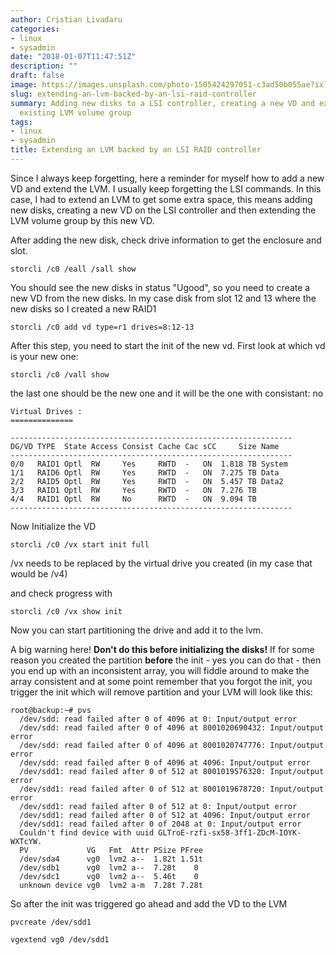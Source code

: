 ```yaml
---
author: Cristian Livadaru
categories:
- linux
- sysadmin
date: "2018-01-07T11:47:51Z"
description: ""
draft: false
image: https://images.unsplash.com/photo-1505424297051-c3ad50b055ae?ixlib=rb-0.3.5&q=80&fm=jpg&crop=entropy&cs=tinysrgb&w=1080&fit=max&s=210f68f876007092a8afec505ff31dea
slug: extending-an-lvm-backed-by-an-lsi-raid-controller
summary: Adding new disks to a LSI controller, creating a new VD and extending an
  existing LVM volume group
tags:
- linux
- sysadmin
title: Extending an LVM backed by an LSI RAID controller
---
```



Since I always keep forgetting, here a reminder for myself how to add a new VD and extend the LVM. I usually keep forgetting the LSI commands.
In this case, I had to extend an LVM to get some extra space, this means adding new disks, creating a new VD on the LSI controller and then extending the LVM volume group by this new VD. 

After adding the new disk, check drive information to get the enclosure and slot. 

```
storcli /c0 /eall /sall show
```

You should see the new disks in status "Ugood", so you need to create a new VD from the new disks. 
In my case disk from slot 12 and 13 where the new disks so I created a new RAID1

```
storcli /c0 add vd type=r1 drives=8:12-13
```

After this step, you need to start the init of the new vd.
First look at which vd is your new one: 

```
storcli /c0 /vall show
```

the last one should be the new one and it will be the one with consistant: no

```
Virtual Drives :
==============

---------------------------------------------------------------
DG/VD TYPE  State Access Consist Cache Cac sCC     Size Name
---------------------------------------------------------------
0/0   RAID1 Optl  RW     Yes     RWTD  -   ON  1.818 TB System
1/1   RAID6 Optl  RW     Yes     RWTD  -   ON  7.275 TB Data
2/2   RAID5 Optl  RW     Yes     RWTD  -   ON  5.457 TB Data2
3/3   RAID1 Optl  RW     Yes     RWTD  -   ON  7.276 TB
4/4   RAID1 Optl  RW     No      RWTD  -   ON  9.094 TB
---------------------------------------------------------------
```

Now Initialize the VD 

```
storcli /c0 /vx start init full
```

/vx needs to be replaced by the virtual drive you created (in my case that would be /v4)

and check progress with 
```
storcli /c0 /vx show init
```

Now you can start partitioning the drive and add it to the lvm. 

A big warning here! **Don't do this before initializing the disks!** If for some reason you created the partition **before** the init - yes you can do that - then you end up with an inconsistent array, you will fiddle around to make the array consistent and at some point remember that you forgot the init, you trigger the init which will remove partition and your LVM will look like this: 

```
root@backup:~# pvs
  /dev/sdd: read failed after 0 of 4096 at 0: Input/output error
  /dev/sdd: read failed after 0 of 4096 at 8001020690432: Input/output error
  /dev/sdd: read failed after 0 of 4096 at 8001020747776: Input/output error
  /dev/sdd: read failed after 0 of 4096 at 4096: Input/output error
  /dev/sdd1: read failed after 0 of 512 at 8001019576320: Input/output error
  /dev/sdd1: read failed after 0 of 512 at 8001019678720: Input/output error
  /dev/sdd1: read failed after 0 of 512 at 0: Input/output error
  /dev/sdd1: read failed after 0 of 512 at 4096: Input/output error
  /dev/sdd1: read failed after 0 of 2048 at 0: Input/output error
  Couldn't find device with uuid GLTroE-rzfi-sx58-3ff1-ZDcM-IOYK-WXTcYW.
  PV             VG   Fmt  Attr PSize PFree
  /dev/sda4      vg0  lvm2 a--  1.82t 1.51t
  /dev/sdb1      vg0  lvm2 a--  7.28t    0
  /dev/sdc1      vg0  lvm2 a--  5.46t    0
  unknown device vg0  lvm2 a-m  7.28t 7.28t
```

So after the init was triggered go ahead and add the VD to the LVM

```
pvcreate /dev/sdd1
```

```
vgextend vg0 /dev/sdd1
```

